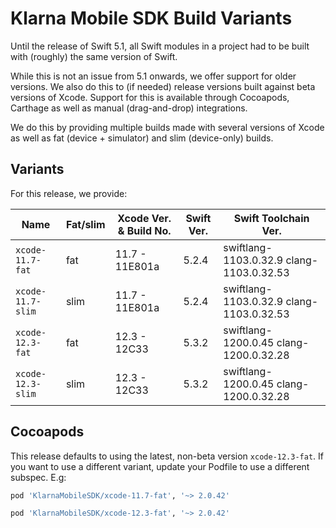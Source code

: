 # Klarna Mobile SDK Build Variants

Until the release of Swift 5.1, all Swift modules in a project had to be built with (roughly) the
same version of Swift.

While this is not an issue from 5.1 onwards, we offer support for older versions. We also do this
to (if needed) release versions built against beta versions of Xcode. Support for this is available
through Cocoapods, Carthage as well as manual (drag-and-drop) integrations.

We do this by providing multiple builds made with several versions of Xcode as well as fat (device +
simulator) and slim (device-only) builds.

## Variants

For this release, we provide:

| Name | Fat/slim | Xcode Ver. & Build No. | Swift Ver. | Swift Toolchain Ver. |
| ---- | -------- | ---------------------------- | ---------- | -------------------- |
| `xcode-11.7-fat` | fat | 11.7 - 11E801a | 5.2.4| swiftlang-1103.0.32.9 clang-1103.0.32.53 |
| `xcode-11.7-slim` | slim | 11.7 - 11E801a | 5.2.4| swiftlang-1103.0.32.9 clang-1103.0.32.53 |
| `xcode-12.3-fat` | fat | 12.3 - 12C33 | 5.3.2| swiftlang-1200.0.45 clang-1200.0.32.28 |
| `xcode-12.3-slim` | slim | 12.3 - 12C33 | 5.3.2| swiftlang-1200.0.45 clang-1200.0.32.28 |


## Cocoapods

This release defaults to using the latest, non-beta version `xcode-12.3-fat`. If you
want to use a different variant, update your Podfile to use a different subspec. E.g:


```ruby
pod 'KlarnaMobileSDK/xcode-11.7-fat', '~> 2.0.42'
```

```ruby
pod 'KlarnaMobileSDK/xcode-12.3-fat', '~> 2.0.42'
```

